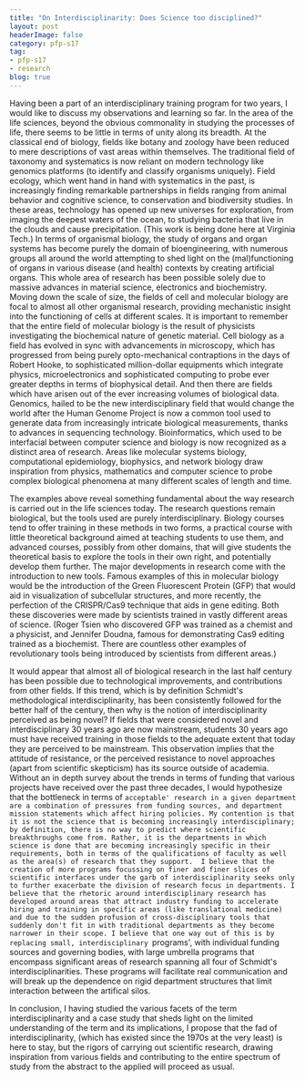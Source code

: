 ```yaml
---
title: "On Interdisciplinarity: Does Science too disciplined?"
layout: post
headerImage: false
category: pfp-s17
tag:
- pfp-s17
- research
blog: true
---
```


 Having been a part of an interdisciplinary training program for two years, I would like to discuss my observations and learning so far. In the area of the life sciences, beyond the obvious commonality in studying the processes of life, there seems to be little in terms of unity along its breadth. At the classical end of biology, fields like botany and zoology have been reduced to mere descriptions of vast areas within themselves. The traditional field of taxonomy and systematics is now reliant on modern technology like genomics platforms (to identify and classify organisms uniquely). Field ecology, which went hand in hand with systematics in the past, is increasingly finding remarkable partnerships in fields ranging from  animal behavior and cognitive science, to conservation and biodiversity studies. In these areas, technology has opened up new universes for exploration, from imaging the deepest waters of the ocean, to studying bacteria that live in the clouds and cause precipitation. (This work is being done here at Virginia Tech.) In terms of organismal biology, the study of organs and organ systems has become purely the domain of bioengineering, with numerous groups all around the world attempting to shed light on the (mal)functioning of organs in various disease (and health) contexts by creating artificial organs. This whole area of research has been possible solely due to massive advances in material science, electronics and biochemistry. Moving down the scale of size, the fields of cell and molecular biology are focal to almost all other organismal research, providing mechanistic insight into the functioning of cells at different scales. It is important to remember that the entire field of molecular biology is the result of physicists investigating the biochemical nature of genetic material. Cell biology as a field has evolved in sync with advancements in microscopy, which has progressed from being purely opto-mechanical contraptions in the days of Robert Hooke, to sophisticated million-dollar equipments which integrate physics, microelectronics and sophisticated computing to probe ever greater depths in terms of biophysical detail. And then there are fields which have arisen out of the ever increasing volumes of biological data. Genomics, hailed to be the new interdisciplinary field that would change the world after the Human Genome Project is now a common tool used to generate data from increasingly intricate biological measurements, thanks to advances in sequencing technology. Bioinformatics, which used to be interfacial between computer science and biology is now recognized as a distinct area of research. Areas like molecular systems biology, computational epidemiology, biophysics, and network biology draw inspiration from physics, mathematics and computer science to probe complex biological phenomena at many different scales of length and time. 

 The examples above reveal something fundamental about the way research is carried out in the life sciences today. The research questions remain biological, but the tools used are purely interdisciplinary. Biology courses tend to offer training in these methods in two forms, a practical course with little theoretical background aimed at teaching students to use them, and advanced courses, possibly from other domains, that will give students the theoretical basis to explore the tools in their own right, and potentially develop them further. The major developments in research come with the introduction to new tools. Famous examples of this in molecular biology would be the introduction of the Green Fluorescent Protein (GFP) that would aid in visualization of subcellular structures, and more recently, the perfection of the CRISPR/Cas9 technique that aids in gene editing. Both these discoveries were made by scientists trained in vastly different areas of science. (Roger Tsien who discovered GFP was trained as a chemist and a physicist, and Jennifer Doudna, famous for demonstrating Cas9 editing trained as a biochemist. There are countless other examples of revolutionary tools being introduced by scientists from different areas.) 

It would appear that almost all of biological research in the last half century has been possible due to technological improvements, and contributions from other fields. If this trend, which is by definition Schmidt's methodological interdisciplinarity, has been consistently followed for the better half of the century, then why is the notion of interdisciplinarity perceived as being novel? If fields that were considered novel and interdisciplinary 30 years ago are now mainstream, students 30 years ago must have received training in those fields to the adequate extent that today they are perceived to be mainstream. This observation implies that the attitude of resistance, or the perceived resistance to novel approaches (apart from scientific skepticism) has its source outside of academia. Without an in depth survey about the trends in terms of funding that various projects have received over the past three decades, I would hypothesize that the bottleneck in terms of `acceptable' research in a given department are a combination of pressures from funding sources, and department mission statements which affect hiring policies. My contention is that it is not the science that is becoming increasingly interdisciplinary; by definition, there is no way to predict where scientific breakthroughs come from. Rather, it is the departments in which science is done that are becoming increasingly specific in their requirements, both in terms of the qualifications of faculty as well as the area(s) of research that they support.  I believe that the creation of more programs focussing on finer and finer slices of scientific interfaces under the garb of interdisciplinarity seeks only to further exacerbate the division of research focus in departments. I believe that the rhetoric around interdisciplinary research has developed around areas that attract industry funding to accelerate hiring and training in specific areas (like translational medicine) and due to the sudden profusion of cross-disciplinary tools that suddenly don't fit in with traditional departments as they become narrower in their scope. I believe that one way out of this is by replacing small, interdisciplinary `programs', with individual funding sources and governing bodies, with large umbrella programs that encompass significant areas of research spanning all four of Schmidt's interdisciplinarities. These programs will facilitate real communication and will break up the dependence on rigid department structures that limit interaction between the artifical silos.

In conclusion, I having studied the various facets of the term interdisciplinarity and a case study that sheds light on the limited understanding of the term and its implications, I propose that the fad of interdisciplinarity, (which has existed since the 1970s at the very least) is here to stay, but the rigors of carrying out scientific research, drawing inspiration from various fields and contributing to the entire spectrum of study from the abstract to the applied will proceed as usual.